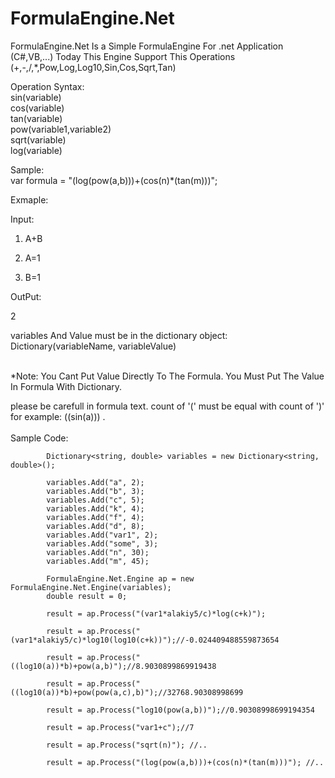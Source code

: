 # FormulaEngine.Net
FormulaEngine.Net Is a Simple FormulaEngine For .net Application (C#,VB,...)
Today This Engine Support This Operations (+,-,/,*,Pow,Log,Log10,Sin,Cos,Sqrt,Tan)

Operation Syntax:</br>
sin(variable)</br>
cos(variable)</br>
tan(variable)</br>
pow(variable1,variable2)</br>
sqrt(variable)</br>
log(variable)</br>

Sample:</br>
var formula = "(log(pow(a,b)))+(cos(n)*(tan(m)))";

Exmaple:

Input:

1. A+B

2. A=1

3. B=1

OutPut:

2</br>

variables And Value must be in the dictionary object:</br>
Dictionary(variableName, variableValue)</br></br>

*Note: You Cant Put Value Directly To The Formula. You Must Put The Value In Formula With Dictionary.</br>

please be carefull in formula text. count of '(' must be equal with count of  ')' for example: ((sin(a))) .</br></br>
Sample Code:

            Dictionary<string, double> variables = new Dictionary<string, double>();

            variables.Add("a", 2);
            variables.Add("b", 3);
            variables.Add("c", 5);
            variables.Add("k", 4);
            variables.Add("f", 4);
            variables.Add("d", 8);
            variables.Add("var1", 2);
            variables.Add("some", 3);
            variables.Add("n", 30);
            variables.Add("m", 45);
            
            FormulaEngine.Net.Engine ap = new FormulaEngine.Net.Engine(variables);
            double result = 0;

            result = ap.Process("(var1*alakiy5/c)*log(c+k)");

            result = ap.Process("(var1*alakiy5/c)*log10(log10(c+k))");//-0.024409488559873654

            result = ap.Process("((log10(a))*b)+pow(a,b)");//8.9030899869919438

            result = ap.Process("((log10(a))*b)+pow(pow(a,c),b)");//32768.90308998699

            result = ap.Process("log10(pow(a,b))");//0.90308998699194354

            result = ap.Process("var1+c");//7

            result = ap.Process("sqrt(n)"); //..

            result = ap.Process("(log(pow(a,b)))+(cos(n)*(tan(m)))"); //..

